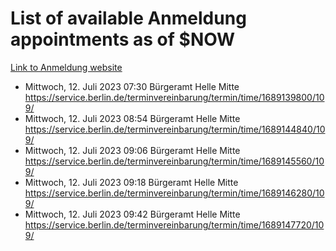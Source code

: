 # List of available Anmeldung appointments as of $NOW
[Link to Anmeldung website](https://service.berlin.de/terminvereinbarung/termin/tag.php?termin=1&anliegen[]=120686&dienstleisterlist=122210,122217,327316,122219,327312,122227,327314,122231,327346,122243,327348,122254,122252,329742,122260,329745,122262,329748,122271,327278,122273,327274,122277,327276,330436,122280,327294,122282,327290,122284,327292,122291,327270,122285,327266,122286,327264,122296,327268,150230,329760,122297,327286,122294,327284,122312,329763,122314,329775,122304,327330,122311,327334,122309,327332,317869,122281,327352,122279,329772,122283,122276,327324,122274,327326,122267,329766,122246,327318,122251,327320,122257,327322,122208,327298,122226,327300&herkunft=http%3A%2F%2Fservice.berlin.de%2Fdienstleistung%2F120686%2F)
- Mittwoch, 12. Juli 2023 07:30 Bürgeramt Helle Mitte https://service.berlin.de/terminvereinbarung/termin/time/1689139800/109/
- Mittwoch, 12. Juli 2023 08:54 Bürgeramt Helle Mitte https://service.berlin.de/terminvereinbarung/termin/time/1689144840/109/
- Mittwoch, 12. Juli 2023 09:06 Bürgeramt Helle Mitte https://service.berlin.de/terminvereinbarung/termin/time/1689145560/109/
- Mittwoch, 12. Juli 2023 09:18 Bürgeramt Helle Mitte https://service.berlin.de/terminvereinbarung/termin/time/1689146280/109/
- Mittwoch, 12. Juli 2023 09:42 Bürgeramt Helle Mitte https://service.berlin.de/terminvereinbarung/termin/time/1689147720/109/
